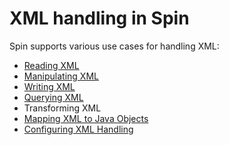 # XML handling in Spin

Spin supports various use cases for handling XML:

* [Reading XML][reading-xml]
* [Manipulating XML][manipulating-xml]
* [Writing XML][writing-xml]
* [Querying XML][querying-xml]
* Transforming XML
* [Mapping XML to Java Objects][mapping-xml]
* [Configuring XML Handling][configuring-xml]

[reading-xml]: reading-xml.md
[manipulating-xml]: manipulating-xml.md
[writing-xml]: writing-xml.md
[querying-xml]: querying-xml.md
[mapping-xml]: mapping-xml.md
[configuring-xml]: configuring-xml.md
